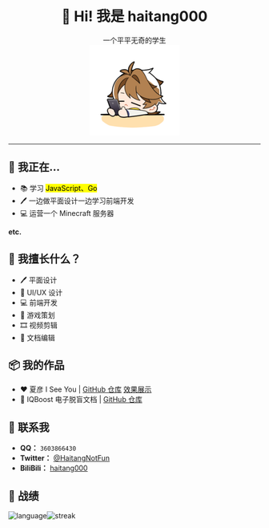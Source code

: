 <h1 align="center">👋 Hi! 我是 haitang000</h1>
<p align="center">
  一个平平无奇的学生<br />
  <img src="img.png">
</p>

---


<!--
**haitang000/haitang000** is a ✨ _special_ ✨ repository because its `README.md` (this file) appears on your GitHub profile.

Here are some ideas to get you started:

- 🔭 I’m currently working on ...
- 🌱 I’m currently learning ...
- 👯 I’m looking to collaborate on ...
- 🤔 I’m looking for help with ...
- 💬 Ask me about ...
- 📫 How to reach me: ...
- 😄 Pronouns: ...
- ⚡ Fun fact: ...
-->

## 🔭 我正在...

- 📚 学习 <mark>JavaScript、Go</mark>
- 🖊 一边做平面设计一边学习前端开发
- 💻 运营一个 Minecraft 服务器

**etc.**

## 💪 我擅长什么？

- 🖊 平面设计
- 📱 UI/UX 设计
- 💻 前端开发
- 🤔 游戏策划
- 🎞 视频剪辑
- 📄 文档编辑

## 📦 我的作品

- ❤ 夏彦 I See You  |  [GitHub 仓库](https://github.com/haitang000/XiaYan-I-see-you) [效果展示](https://xyicu.haitang000.cn)
- 📜 IQBoost 电子脱盲文档  |  [GitHub 仓库](https://github.com/haitang000/IQ-Boost---Docs)

## 💭 联系我
- **QQ：** `3603866430`
- **Twitter：** [@HaitangNotFun](https://x.com/haitangNotFun)
- **BiliBili：** [haitang000](https://space.bilibili.com/1073778000)

## 🥳 战绩

<p><img align="left" src="https://github-readme-stats.vercel.app/api/top-langs?username=haitang000&show_icons=true&locale=en&layout=compact" alt="language" /></p>

<p><img align="left" src="https://github-readme-streak-stats.herokuapp.com/?user=haitang000&" alt="streak" /></p>
